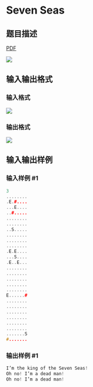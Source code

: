 # Seven Seas

## 题目描述

[problemUrl]: https://uva.onlinejudge.org/index.php?option=com_onlinejudge&Itemid=8&category=21&page=show_problem&problem=1864

[PDF](https://uva.onlinejudge.org/external/109/p10923.pdf)

![](https://cdn.luogu.com.cn/upload/vjudge_pic/UVA10923/a0703258d4970f43c6a6942f255e912942b1a77e.png)

## 输入输出格式

### 输入格式

![](https://cdn.luogu.com.cn/upload/vjudge_pic/UVA10923/7163faeff952e77834c7e497c54c5eba9c1ffdff.png)

### 输出格式

![](https://cdn.luogu.com.cn/upload/vjudge_pic/UVA10923/6801c91b3ec26e2e3b5dfc2c1417e31433f6b39a.png)

## 输入输出样例

### 输入样例 #1

```cpp
3
........
.E.#....
...E....
..#.....
........
........
..S.....
........
........
........
.E.E....
...S....
.E..E...
........
........
........
........
........
E......#
........
........
........
........
........
........
.......S
#.......
```


### 输出样例 #1

```cpp
I’m the king of the Seven Seas!
Oh no! I’m a dead man!
Oh no! I’m a dead man!
```



